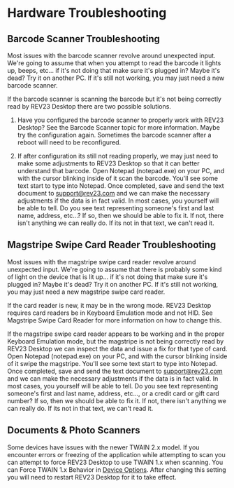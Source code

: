 # Hardware Troubleshooting

## Barcode Scanner Troubleshooting

Most issues with the barcode scanner revolve around unexpected input. We're going to assume that when you attempt to read the barcode it lights up, beeps, etc... if it's not doing that make sure it's plugged in? Maybe it's dead? Try it on another PC. If it's still not working, you may just need a new barcode scanner.

If the barcode scanner is scanning the barcode but it's not being correctly read by REV23 Desktop there are two possible solutions.

1) Have you configured the barcode scanner to properly work with REV23 Desktop? See the Barcode Scanner topic for more information. Maybe try the configuration again. Sometimes the barcode scanner after a reboot will need to be reconfigured. 

2) If after configuration its still not reading properly, we may just need to make some adjustments to REV23 Desktop so that it can better understand that barcode. Open Notepad (notepad.exe) on your PC, and with the cursor blinking inside of it scan the barcode. You'll see some text start to type into Notepad. Once completed, save and send the text document to support@rev23.com and we can make the necessary adjustments if the data is in fact valid. In most cases, you yourself will be able to tell. Do you see text representing someone's first and last name, address, etc...? If so, then we should be able to fix it. If not, there isn't anything we can really do. If its not in that text, we can't read it.
   
## Magstripe Swipe Card Reader Troubleshooting
Most issues with the magstripe swipe card reader 
revolve around unexpected input. We're going to assume that there is probably some kind of light on the device that is lit up... if it's not doing that make sure it's plugged in? Maybe it's dead? Try it on another PC. If it's still not working, you may just need a new magstripe swipe card reader.

If the card reader is new, it may be in the wrong mode. REV23 Desktop requires card readers be in Keyboard Emulation mode and not HID. See Magstripe Swipe Card Reader for more information on how to change this.

If the magstripe swipe card reader appears to be working and in the proper Keyboard Emulation mode, but the magstripe is not being correctly read by REV23 Desktop we can inspect the data and issue a fix for that type of card. Open Notepad (notepad.exe) on your PC, and with the cursor blinking inside of it swipe the magstripe. You'll see some text start to type into Notepad. Once completed, save and send the text document to support@rev23.com and we can make the necessary adjustments if the data is in fact valid. In most cases, you yourself will be able to tell. Do you see text representing someone's first and last name, address, etc..., or a credit card or gift card number? If so, then we should be able to fix it. If not, there isn't anything we can really do. If its not in that text, we can't read it.

## Documents & Photo Scanners

Some devices have issues with the newer TWAIN 2.x model. If you encounter errors or freezing of the application while attempting to scan you can attempt to force REV23 Desktop to use TWAIN 1.x when scanning. You can Force TWAIN 1.x Behavior in [Device Options](../configuration/device-options.md). After changing this setting you will need to restart REV23 Desktop for it to take effect.